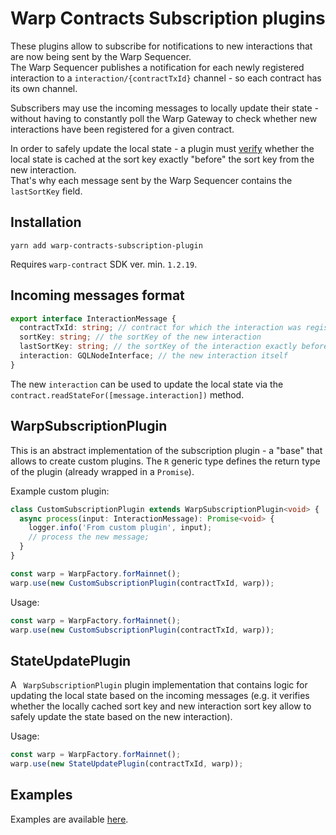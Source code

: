 # Warp Contracts Subscription plugins

These plugins allow to subscribe for notifications to new interactions that are now being sent by the Warp Sequencer.  
The Warp Sequencer publishes a notification for each newly registered interaction to a `interaction/{contractTxId}` channel - so each contract
has its own channel.

Subscribers may use the incoming messages to locally update their state - without having to constantly poll
the Warp Gateway to check whether new interactions have been registered for a given contract.

In order to safely update the local state - a plugin must [verify](https://github.com/warp-contracts/warp-contracts-plugins/blob/main/warp-contracts-subscription-plugin/src/index.ts#L63) whether the local state is cached
at the sort key exactly "before" the sort key from the new interaction.   
That's why each message sent by the Warp Sequencer contains the `lastSortKey` field.

## Installation
`yarn add warp-contracts-subscription-plugin`

Requires `warp-contract` SDK ver. min. `1.2.19`.

## Incoming messages format
```ts
export interface InteractionMessage {
  contractTxId: string; // contract for which the interaction was registerd
  sortKey: string; // the sortKey of the new interaction
  lastSortKey: string; // the sortKey of the interaction exactly before this new interaction
  interaction: GQLNodeInterface; // the new interaction itself
}
```

The new `interaction` can be used to update the local state via the `contract.readStateFor([message.interaction])` method.

## WarpSubscriptionPlugin<R>
This is an abstract implementation of the subscription plugin - a "base" that allows to create custom plugins.
The `R` generic type defines the return type of the plugin (already wrapped in a `Promise`).    

Example custom plugin:
```ts
class CustomSubscriptionPlugin extends WarpSubscriptionPlugin<void> {
  async process(input: InteractionMessage): Promise<void> {
    logger.info('From custom plugin', input);
    // process the new message;
  }
}

const warp = WarpFactory.forMainnet();
warp.use(new CustomSubscriptionPlugin(contractTxId, warp));
```

Usage:
```ts
const warp = WarpFactory.forMainnet();
warp.use(new CustomSubscriptionPlugin(contractTxId, warp));
```

## StateUpdatePlugin<State>
A ` WarpSubscriptionPlugin` plugin implementation that contains logic for
updating the local state based on the incoming messages (e.g. it verifies whether the locally cached sort key and new interaction sort key allow to safely update the state based on the new interaction).

Usage:
```ts
const warp = WarpFactory.forMainnet();
warp.use(new StateUpdatePlugin(contractTxId, warp));
```

## Examples
Examples are available [here](https://github.com/warp-contracts/warp-contracts-plugins/blob/main/examples/subscription/contract.ts).

